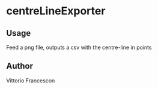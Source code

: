 # centreLineExporter

## Usage

Feed a png file, outputs a csv with the centre-line in points

## Author

Vittorio Francescon
